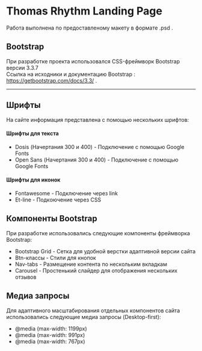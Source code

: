 # Thomas Rhythm Landing Page
Работа выполнена по предоставленому макету в формате .psd .

## Bootstrap
При разработке проекта использовался CSS-фреймворк Bootstrap версии 3.3.7
<br>
Ссылка на исходники и документацию Bootstrap : https://getbootstrap.com/docs/3.3/ .

---
## Шрифты
На сайте информация представлена с помощью нескольких шрифтов:
<br>
#### Шрифты для текста
+ Dosis (Начертания 300 и 400) - Подключение с помощью Google Fonts
+ Open Sans (Начертания 300 и 400) - Подключение с помощью Google Fonts
#### Шрифты для иконок
+ Fontawesome - Подключение через link
+ Et-line - Подкоючение через CSS

## Компоненты Bootstrap
При разработке использовались следующие компоненты фреймворка Bootstrap:

+ Bootstrap Grid - Сетка для удобной верстки адаптивной версии сайта
+ Btn-классы - Стили для кнопок
+ Nav-tabs - Размещение контента по нескольким вкладкам
+ Carousel - Простенький слайдер для отображения нескольких отзывов

## Медиа запросы

Для адаптивного масштабирования отдельных компонентов сайта использовались следующие медиа запросы (Desktop-first):
+ @media (max-width: 1199px)
+ @media (max-width: 991px)
+ @media (max-width: 767px)

